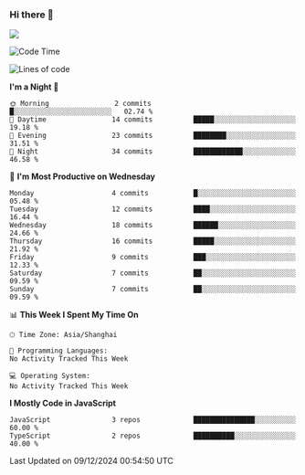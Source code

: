 ### Hi there 👋

<img src="https://github-readme-stats.vercel.app/api/top-langs/?username=lhvision"/>

<!--START_SECTION:waka-->
![Code Time](http://img.shields.io/badge/Code%20Time-8%20hrs%206%20mins-blue)

![Lines of code](https://img.shields.io/badge/From%20Hello%20World%20I%27ve%20Written-48.1%20thousand%20lines%20of%20code-blue)

**I'm a Night 🦉** 

```text
🌞 Morning                2 commits           █░░░░░░░░░░░░░░░░░░░░░░░░   02.74 % 
🌆 Daytime                14 commits          █████░░░░░░░░░░░░░░░░░░░░   19.18 % 
🌃 Evening                23 commits          ████████░░░░░░░░░░░░░░░░░   31.51 % 
🌙 Night                  34 commits          ████████████░░░░░░░░░░░░░   46.58 % 
```
📅 **I'm Most Productive on Wednesday** 

```text
Monday                   4 commits           █░░░░░░░░░░░░░░░░░░░░░░░░   05.48 % 
Tuesday                  12 commits          ████░░░░░░░░░░░░░░░░░░░░░   16.44 % 
Wednesday                18 commits          ██████░░░░░░░░░░░░░░░░░░░   24.66 % 
Thursday                 16 commits          █████░░░░░░░░░░░░░░░░░░░░   21.92 % 
Friday                   9 commits           ███░░░░░░░░░░░░░░░░░░░░░░   12.33 % 
Saturday                 7 commits           ██░░░░░░░░░░░░░░░░░░░░░░░   09.59 % 
Sunday                   7 commits           ██░░░░░░░░░░░░░░░░░░░░░░░   09.59 % 
```


📊 **This Week I Spent My Time On** 

```text
🕑︎ Time Zone: Asia/Shanghai

💬 Programming Languages: 
No Activity Tracked This Week

💻 Operating System: 
No Activity Tracked This Week
```

**I Mostly Code in JavaScript** 

```text
JavaScript               3 repos             ███████████████░░░░░░░░░░   60.00 % 
TypeScript               2 repos             ██████████░░░░░░░░░░░░░░░   40.00 % 
```




 Last Updated on 09/12/2024 00:54:50 UTC
<!--END_SECTION:waka-->
